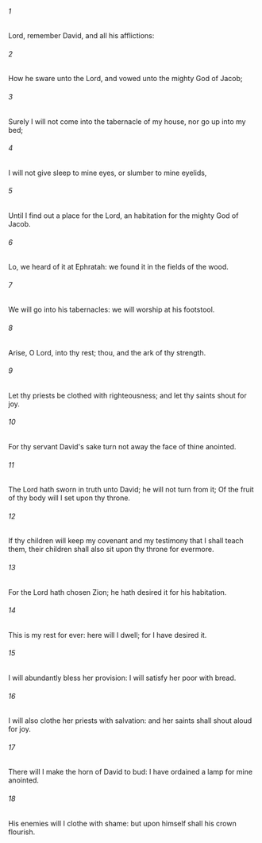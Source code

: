 ###### 1
Lord, remember David, and all his afflictions:

###### 2
How he sware unto the Lord, and vowed unto the mighty God of Jacob;

###### 3
Surely I will not come into the tabernacle of my house, nor go up into my bed;

###### 4
I will not give sleep to mine eyes, or slumber to mine eyelids,

###### 5
Until I find out a place for the Lord, an habitation for the mighty God of Jacob.

###### 6
Lo, we heard of it at Ephratah: we found it in the fields of the wood.

###### 7
We will go into his tabernacles: we will worship at his footstool.

###### 8
Arise, O Lord, into thy rest; thou, and the ark of thy strength.

###### 9
Let thy priests be clothed with righteousness; and let thy saints shout for joy.

###### 10
For thy servant David's sake turn not away the face of thine anointed.

###### 11
The Lord hath sworn in truth unto David; he will not turn from it; Of the fruit of thy body will I set upon thy throne.

###### 12
If thy children will keep my covenant and my testimony that I shall teach them, their children shall also sit upon thy throne for evermore.

###### 13
For the Lord hath chosen Zion; he hath desired it for his habitation.

###### 14
This is my rest for ever: here will I dwell; for I have desired it.

###### 15
I will abundantly bless her provision: I will satisfy her poor with bread.

###### 16
I will also clothe her priests with salvation: and her saints shall shout aloud for joy.

###### 17
There will I make the horn of David to bud: I have ordained a lamp for mine anointed.

###### 18
His enemies will I clothe with shame: but upon himself shall his crown flourish.

